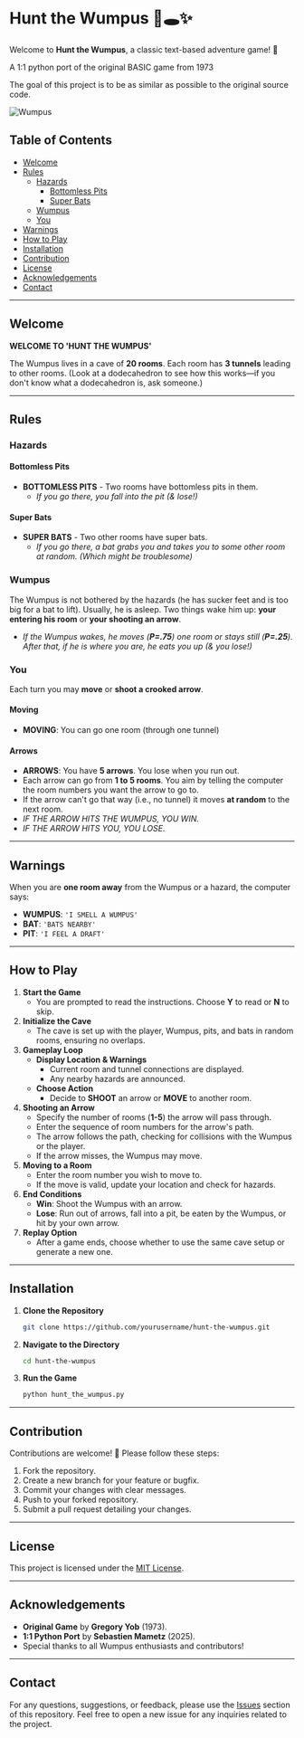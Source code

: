 # Hunt the Wumpus 🐺🕳️✨

Welcome to **Hunt the Wumpus**, a classic text-based adventure game! 🏰

A 1:1 python port of the original BASIC game from 1973

The goal of this project is to be as similar as possible to the original source code.

![Wumpus](https://upload.wikimedia.org/wikipedia/commons/thumb/3/3b/Wumpus.svg/langfr-128px-Wumpus.svg.png)

## Table of Contents

- [Welcome](#welcome)
- [Rules](#rules)
  - [Hazards](#hazards)
    - [Bottomless Pits](#bottomless-pits)
    - [Super Bats](#super-bats)
  - [Wumpus](#wumpus)
  - [You](#you)
- [Warnings](#warnings)
- [How to Play](#how-to-play)
- [Installation](#installation)
- [Contribution](#contribution)
- [License](#license)
- [Acknowledgements](#acknowledgements)
- [Contact](#contact)

---

## Welcome

**WELCOME TO 'HUNT THE WUMPUS'**

The Wumpus lives in a cave of **20 rooms**. Each room has **3 tunnels** leading to other rooms. (Look at a dodecahedron to see how this works—if you don't know what a dodecahedron is, ask someone.)

---

## Rules

### Hazards

#### Bottomless Pits

- **BOTTOMLESS PITS** - Two rooms have bottomless pits in them.
  - *If you go there, you fall into the pit (& lose!)*

#### Super Bats

- **SUPER BATS** - Two other rooms have super bats.
  - *If you go there, a bat grabs you and takes you to some other room at random. (Which might be troublesome)*

### Wumpus

The Wumpus is not bothered by the hazards (he has sucker feet and is too big for a bat to lift). Usually, he is asleep. Two things wake him up: **your entering his room** or **your shooting an arrow**.

- *If the Wumpus wakes, he moves (**P=.75**) one room or stays still (**P=.25**). After that, if he is where you are, he eats you up (& you lose!)*

### You

Each turn you may **move** or **shoot a crooked arrow**.

#### Moving

- **MOVING**: You can go one room (through one tunnel)

#### Arrows

- **ARROWS**: You have **5 arrows**. You lose when you run out.
- Each arrow can go from **1 to 5 rooms**. You aim by telling the computer the room numbers you want the arrow to go to.
- If the arrow can't go that way (i.e., no tunnel) it moves **at random** to the next room.
- *IF THE ARROW HITS THE WUMPUS, YOU WIN.*
- *IF THE ARROW HITS YOU, YOU LOSE.*

---

## Warnings

When you are **one room away** from the Wumpus or a hazard, the computer says:

- **WUMPUS**: `'I SMELL A WUMPUS'`
- **BAT**: `'BATS NEARBY'`
- **PIT**: `'I FEEL A DRAFT'`

---

## How to Play

1. **Start the Game**
   - You are prompted to read the instructions. Choose **Y** to read or **N** to skip.
2. **Initialize the Cave**
   - The cave is set up with the player, Wumpus, pits, and bats in random rooms, ensuring no overlaps.
3. **Gameplay Loop**
   - **Display Location & Warnings**
     - Current room and tunnel connections are displayed.
     - Any nearby hazards are announced.
   - **Choose Action**
     - Decide to **SHOOT** an arrow or **MOVE** to another room.
4. **Shooting an Arrow**
   - Specify the number of rooms (**1-5**) the arrow will pass through.
   - Enter the sequence of room numbers for the arrow's path.
   - The arrow follows the path, checking for collisions with the Wumpus or the player.
   - If the arrow misses, the Wumpus may move.
5. **Moving to a Room**
   - Enter the room number you wish to move to.
   - If the move is valid, update your location and check for hazards.
6. **End Conditions**
   - **Win**: Shoot the Wumpus with an arrow.
   - **Lose**: Run out of arrows, fall into a pit, be eaten by the Wumpus, or hit by your own arrow.
7. **Replay Option**
   - After a game ends, choose whether to use the same cave setup or generate a new one.

---

## Installation

1. **Clone the Repository**
    ```bash
    git clone https://github.com/yourusername/hunt-the-wumpus.git
    ```
2. **Navigate to the Directory**
    ```bash
    cd hunt-the-wumpus
    ```
3. **Run the Game**
    ```bash
    python hunt_the_wumpus.py
    ```

---

## Contribution

Contributions are welcome! 🎉 Please follow these steps:

1. Fork the repository.
2. Create a new branch for your feature or bugfix.
3. Commit your changes with clear messages.
4. Push to your forked repository.
5. Submit a pull request detailing your changes.

---

## License

This project is licensed under the [MIT License](LICENSE).

---

## Acknowledgements

- **Original Game** by **Gregory Yob** (1973).
- **1:1 Python Port** by **Sebastien Mametz** (2025).
- Special thanks to all Wumpus enthusiasts and contributors!

---

## Contact

For any questions, suggestions, or feedback, please use the [Issues](https://github.com/yourusername/hunt-the-wumpus/issues) section of this repository. Feel free to open a new issue for any inquiries related to the project.

